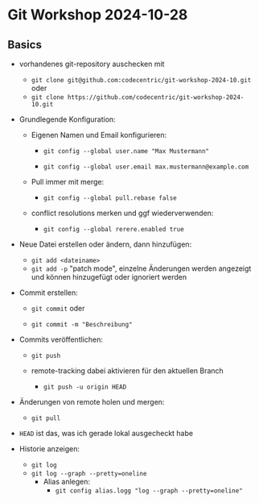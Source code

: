 # Git Workshop 2024-10-28

## Basics

- vorhandenes git-repository auschecken mit
  
  - `git clone git@github.com:codecentric/git-workshop-2024-10.git` oder
  - `git clone https://github.com/codecentric/git-workshop-2024-10.git`

- Grundlegende Konfiguration:
  
  - Eigenen Namen und Email konfigurieren:
    
    - `git config --global user.name "Max Mustermann"`
    
    - `git config --global user.email max.mustermann@example.com`
  
  - Pull immer mit merge:
    
    - `git config --global pull.rebase false`
  - conflict resolutions merken und ggf wiederverwenden:
    - `git config --global rerere.enabled true`

- Neue Datei erstellen oder ändern, dann hinzufügen:
  
  - `git add <dateiname>`
  - `git add -p` "patch mode", einzelne Änderungen werden angezeigt und können hinzugefügt oder ignoriert werden

- Commit erstellen:
  
  - `git commit` oder
  
  - `git commit -m "Beschreibung"`

- Commits veröffentlichen:
  
  - `git push`
  
  - remote-tracking dabei aktivieren für den aktuellen Branch
    
    - `git push -u origin HEAD`

- Änderungen von remote holen und mergen:
  
  - `git pull`

- `HEAD` ist das, was ich gerade lokal ausgecheckt habe

- Historie anzeigen:
  - `git log`
  - `git log --graph --pretty=oneline`
    - Alias anlegen:
      - `git config alias.logg "log --graph --pretty=oneline"`
